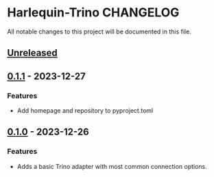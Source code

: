 # Harlequin-Trino CHANGELOG

All notable changes to this project will be documented in this file.

## [Unreleased]

## [0.1.1] - 2023-12-27

### Features

-   Add homepage and repository to pyproject.toml

## [0.1.0] - 2023-12-26

### Features

-   Adds a basic Trino adapter with most common connection options.

[Unreleased]: https://github.com/TylerHillery/harlequin-trino/compare/0.1.1...HEAD

[0.1.1]: https://github.com/TylerHillery/harlequin-trino/compare/0.1.0...0.1.1

[0.1.0]: https://github.com/TylerHillery/harlequin-trino/compare/90c497bd17598b19b510c2a5dbe0c996bd4b6779...0.1.0
